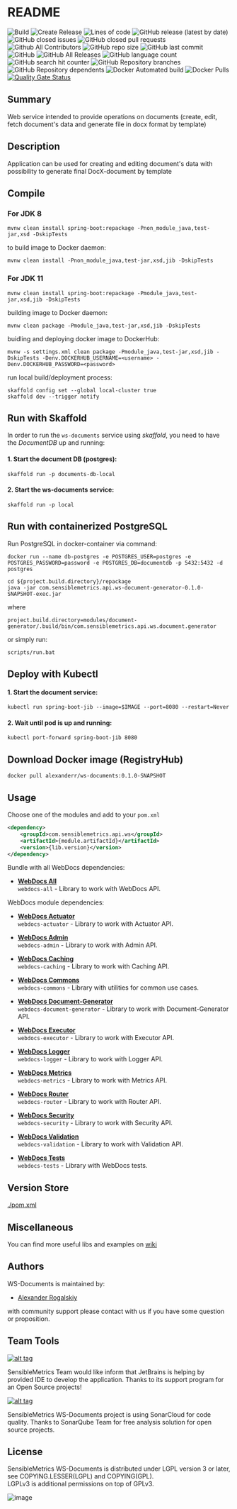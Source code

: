 # README

![Build](https://github.com/AlexRogalskiy/ws-documents/workflows/Build/badge.svg?branch=master&event=push)
![Create Release](https://github.com/AlexRogalskiy/ws-documents/workflows/Release-draft/badge.svg?branch=master)
![Lines of code](https://img.shields.io/tokei/lines/github/AlexRogalskiy/ws-documents)
![GitHub release (latest by date)](https://img.shields.io/github/v/release/AlexRogalskiy/ws-documents)
![GitHub closed issues](https://img.shields.io/github/issues-closed/AlexRogalskiy/ws-documents)
![GitHub closed pull requests](https://img.shields.io/github/issues-pr-closed/AlexRogalskiy/ws-documents)
![Github All Contributors](https://img.shields.io/github/all-contributors/AlexRogalskiy/ws-documents)
![GitHub repo size](https://img.shields.io/github/repo-size/AlexRogalskiy/ws-documents)
![GitHub last commit](https://img.shields.io/github/last-commit/AlexRogalskiy/ws-documents)
![GitHub](https://img.shields.io/github/license/AlexRogalskiy/ws-documents)
![GitHub All Releases](https://img.shields.io/github/downloads/AlexRogalskiy/ws-documents/total)
![GitHub language count](https://img.shields.io/github/languages/count/AlexRogalskiy/ws-documents)
![GitHub search hit counter](https://img.shields.io/github/search/AlexRogalskiy/ws-documents/goto)
![GitHub Repository branches](https://badgen.net/github/branches/AlexRogalskiy/ws-documents)
![GitHub Repository dependents](https://badgen.net/github/dependents-repo/AlexRogalskiy/ws-documents)
![Docker Automated build](https://img.shields.io/docker/automated/alexanderr/ws-documents)
![Docker Pulls](https://img.shields.io/docker/pulls/alexanderr/ws-documents)
[![Quality Gate Status](https://sonarcloud.io/api/project_badges/measure?project=AlexRogalskiy_ws-documents&metric=alert_status)](https://sonarcloud.io/dashboard?id=AlexRogalskiy_ws-documents)

## Summary

Web service intended to provide operations on documents \(create, edit, fetch document's data and generate file in docx format by template\)

## Description

Application can be used for creating and editing document's data with possibility to generate final DocX-document by template

## Compile

### For JDK 8

```text
mvnw clean install spring-boot:repackage -Pnon_module_java,test-jar,xsd -DskipTests
```

to build image to Docker daemon:

```text
mvnw clean install -Pnon_module_java,test-jar,xsd,jib -DskipTests
```

### For JDK 11

```text
mvnw clean install spring-boot:repackage -Pmodule_java,test-jar,xsd,jib -DskipTests
```

building image to Docker daemon:

```text
mvnw clean package -Pmodule_java,test-jar,xsd,jib -DskipTests

```

buidling and deploying docker image to DockerHub:

```text
mvnw -s settings.xml clean package -Pmodule_java,test-jar,xsd,jib -DskipTests -Denv.DOCKERHUB_USERNAME=<username> -Denv.DOCKERHUB_PASSWORD=<password>
```

run local build/deployment process:

```text
skaffold config set --global local-cluster true
skaffold dev --trigger notify
```

## Run with Skaffold

In order to run the `ws-documents` service using _skaffold_, you need to have the _DocumentDB_ up and running:

#### 1. Start the document DB \(postgres\):

```text
skaffold run -p documents-db-local
```

#### 2. Start the ws-documents service:

```text
skaffold run -p local
```

## Run with containerized PostgreSQL

Run PostgreSQL in docker-container via command:

```text
docker run --name db-postgres -e POSTGRES_USER=postgres -e POSTGRES_PASSWORD=password -e POSTGRES_DB=documentdb -p 5432:5432 -d postgres
```

```text
cd ${project.build.directory}/repackage
java -jar com.sensiblemetrics.api.ws-document-generator-0.1.0-SNAPSHOT-exec.jar
```

where

```text
project.build.directory=modules/document-generator/.build/bin/com.sensiblemetrics.api.ws.document.generator
```

or simply run:

```text
scripts/run.bat
```

## Deploy with Kubectl

#### 1. Start the document service:

```text
kubectl run spring-boot-jib --image=$IMAGE --port=8080 --restart=Never
```

#### 2. Wait until pod is up and running:

```text
kubectl port-forward spring-boot-jib 8080
```

## Download Docker image \(RegistryHub\)

```text
docker pull alexanderr/ws-documents:0.1.0-SNAPSHOT
```

## Usage

Choose one of the modules and add to your `pom.xml`

```xml
<dependency>
    <groupId>com.sensiblemetrics.api.ws</groupId>
    <artifactId>{module.artifactId}</artifactId>
    <version>{lib.version}</version>
</dependency>
```

Bundle with all WebDocs dependencies:

- [**WebDocs All**](https://github.com/AlexRogalskiy/ws-documents/tree/master/modules/all)  
  `webdocs-all` - Library to work with WebDocs API.

WebDocs module dependencies:

- [**WebDocs Actuator**](https://github.com/AlexRogalskiy/ws-documents/tree/master/modules/actuator)  
  `webdocs-actuator` - Library to work with Actuator API.

- [**WebDocs Admin**](https://github.com/AlexRogalskiy/ws-documents/tree/master/modules/admin)  
  `webdocs-admin` - Library to work with Admin API.

- [**WebDocs Caching**](https://github.com/AlexRogalskiy/ws-documents/tree/master/modules/caching)  
  `webdocs-caching` - Library to work with Caching API.

- [**WebDocs Commons**](https://github.com/AlexRogalskiy/ws-documents/tree/master/modules/commons)  
  `webdocs-commons` - Library with utilities for common use cases.

- [**WebDocs Document-Generator**](https://github.com/AlexRogalskiy/ws-documents/tree/master/modules/document-generator)  
  `webdocs-document-generator` - Library to work with Document-Generator API.

- [**WebDocs Executor**](https://github.com/AlexRogalskiy/ws-documents/tree/master/modules/executor)  
  `webdocs-executor` - Library to work with Executor API.

- [**WebDocs Logger**](https://github.com/AlexRogalskiy/ws-documents/tree/master/modules/logger)  
  `webdocs-logger` - Library to work with Logger API.

- [**WebDocs Metrics**](https://github.com/AlexRogalskiy/ws-documents/tree/master/modules/metrics)  
  `webdocs-metrics` - Library to work with Metrics API.

- [**WebDocs Router**](https://github.com/AlexRogalskiy/ws-documents/tree/master/modules/router)  
  `webdocs-router` - Library to work with Router API.

- [**WebDocs Security**](https://github.com/AlexRogalskiy/ws-documents/tree/master/modules/security)  
  `webdocs-security` - Library to work with Security API.

- [**WebDocs Validation**](https://github.com/AlexRogalskiy/ws-documents/tree/master/modules/validation)  
  `webdocs-validation` - Library to work with Validation API.

- [**WebDocs Tests**](https://github.com/AlexRogalskiy/ws-documents/tree/master/modules/tests)  
  `webdocs-tests` - Library with WebDocs tests.
  
## Version Store

[./pom.xml](https://github.com/AlexRogalskiy/ws-documents/blob/master/pom.xml)

## Miscellaneous

  You can find more useful libs and examples on [wiki](https://github.com/AlexRogalskiy/ws-documents/wiki)

## Authors

WS-Documents is maintained by:
* [Alexander Rogalskiy](https://github.com/AlexRogalskiy) 

with community support please contact with us if you have some question or proposition.

## Team Tools

[![alt tag](http://pylonsproject.org/img/logo-jetbrains.png)](https://www.jetbrains.com/) 

SensibleMetrics Team would like inform that JetBrains is helping by provided IDE to develop the application. Thanks to its support program for an Open Source projects!

[![alt tag](https://sonarcloud.io/images/project_badges/sonarcloud-white.svg)](https://sonarcloud.io/dashboard?id=org.schemaspy%3Aschemaspy)

SensibleMetrics WS-Documents project is using SonarCloud for code quality. 
Thanks to SonarQube Team for free analysis solution for open source projects.

## License

SensibleMetrics WS-Documents is distributed under LGPL version 3 or later, see COPYING.LESSER(LGPL) and COPYING(GPL).   
LGPLv3 is additional permissions on top of GPLv3.

![image](https://user-images.githubusercontent.com/19885116/48661948-6cf97e80-ea7a-11e8-97e7-b45332a13e49.png)
